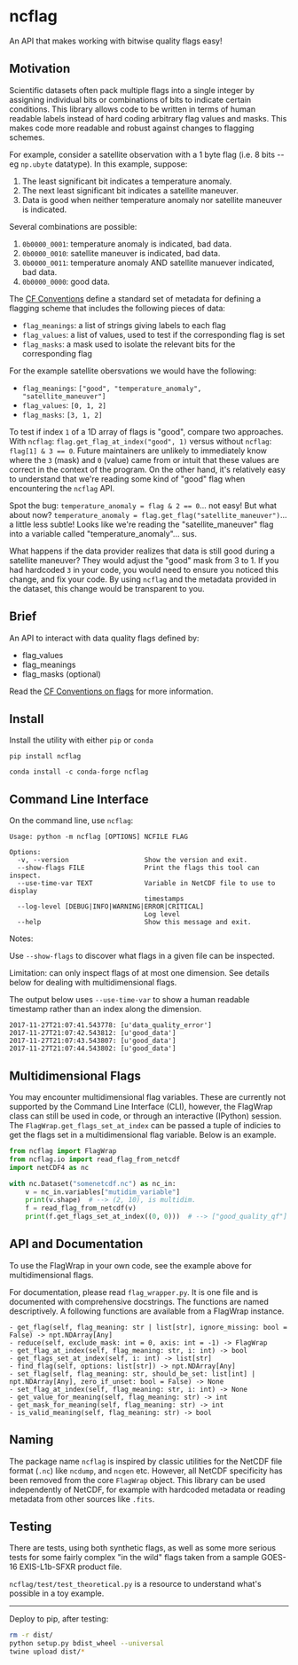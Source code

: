# ncflag

An API that makes working with bitwise quality flags easy!

## Motivation

Scientific datasets often pack multiple flags into a single integer by assigning individual bits or
combinations of bits to indicate certain conditions. This library allows code to be written in terms
of human readable labels instead of hard coding arbitrary flag values and masks. This makes code
more readable and robust against changes to flagging schemes.

For example, consider a satellite observation with a 1 byte flag (i.e. 8 bits -- eg `np.ubyte`
datatype). In this example, suppose:

1. The least significant bit indicates a temperature anomaly.
2. The next least significant bit indicates a satellite maneuver.
3. Data is good when neither temperature anomaly nor satellite maneuver is indicated.

Several combinations are possible:

1. `0b0000_0001`: temperature anomaly is indicated, bad data.
2. `0b0000_0010`: satellite maneuver is indicated, bad data.
3. `0b0000_0011`: temperature anomaly AND satellite manuever indicated, bad data.
4. `0b0000_0000`: good data.

The [CF Conventions](http://cfconventions.org/Data/cf-conventions/cf-conventions-1.7/cf-conventions.html#flags)
define a standard set of metadata for defining a flagging scheme that includes the following pieces
of data:

- `flag_meanings`: a list of strings giving labels to each flag
- `flag_values`: a list of values, used to test if the corresponding flag is set
- `flag_masks`: a mask used to isolate the relevant bits for the corresponding flag

For the example satellite obersvations we would have the following:
- `flag_meanings`: `["good", "temperature_anomaly", "satellite_maneuver"]`
- `flag_values`: `[0, 1, 2]`
- `flag_masks`: `[3, 1, 2]`

To test if index `1` of a 1D array of flags is "good", compare two approaches. With `ncflag`:
`flag.get_flag_at_index("good", 1)` versus without `ncflag`: `flag[1] & 3 == 0`. Future maintainers
are unlikely to immediately know where the `3` (mask) and `0` (value) came from or intuit that these
values are correct in the context of the program. On the other hand, it's relatively easy to
understand that we're reading some kind of "good" flag when encountering the `ncflag` API.

Spot the bug: `temperature_anomaly = flag & 2 == 0`... not easy! But what about now?
`temperature_anomaly = flag.get_flag("satellite_maneuver")`... a little less subtle! Looks like
we're reading the "satellite_maneuver" flag into a variable called "temperature_anomaly"... sus.

What happens if the data provider realizes that data is still good during a satellite maneuver? They
would adjust the "good" mask from 3 to 1. If you had hardcoded `3` in your code, you would need to
ensure you noticed this change, and fix your code. By using `ncflag` and the metadata provided in
the dataset, this change would be transparent to you.

## Brief

An API to interact with data quality flags defined by:

 - flag_values
 - flag_meanings
 - flag_masks (optional)

Read the [CF Conventions on flags](http://cfconventions.org/Data/cf-conventions/cf-conventions-1.7/cf-conventions.html#flags)
for more information.

## Install

Install the utility with either `pip` or `conda`

```
pip install ncflag
```

```
conda install -c conda-forge ncflag
```


## Command Line Interface

On the command line, use `ncflag`:

```
Usage: python -m ncflag [OPTIONS] NCFILE FLAG

Options:
  -v, --version                   Show the version and exit.
  --show-flags FILE               Print the flags this tool can inspect.
  --use-time-var TEXT             Variable in NetCDF file to use to display
                                  timestamps
  --log-level [DEBUG|INFO|WARNING|ERROR|CRITICAL]
                                  Log level
  --help                          Show this message and exit.
```

Notes:

Use `--show-flags` to discover what flags in a given file can be inspected.

Limitation: can only inspect flags of at most one dimension. See details below for dealing with multidimensional flags.


The output below uses `--use-time-var` to show a human readable timestamp rather than an index along the dimension.
```text
2017-11-27T21:07:41.543778: [u'data_quality_error']
2017-11-27T21:07:42.543812: [u'good_data']
2017-11-27T21:07:43.543807: [u'good_data']
2017-11-27T21:07:44.543802: [u'good_data']
```

## Multidimensional Flags

You may encounter multidimensional flag variables. These are currently not
supported by the Command Line Interface (CLI), however, the FlagWrap class can still be used in code, or through an
interactive (IPython) session. The `FlagWrap.get_flags_set_at_index` can be passed a tuple of indicies to get the
flags set in a multidimensional flag variable. Below is an example.

```python
from ncflag import FlagWrap
from ncflag.io import read_flag_from_netcdf
import netCDF4 as nc

with nc.Dataset("somenetcdf.nc") as nc_in:
    v = nc_in.variables["mutidim_variable"]
    print(v.shape)  # --> (2, 10), is multidim.
    f = read_flag_from_netcdf(v)
    print(f.get_flags_set_at_index((0, 0)))  # --> ["good_quality_qf"]
```

## API and Documentation

To use the FlagWrap in your own code, see the example
above for multidimensional flags.

For documentation, please read `flag_wrapper.py`. It is one file
and is documented with comprehensive docstrings. The functions are
named descriptively. A following functions are available from a FlagWrap instance.

    - get_flag(self, flag_meaning: str | list[str], ignore_missing: bool = False) -> npt.NDArray[Any]
    - reduce(self, exclude_mask: int = 0, axis: int = -1) -> FlagWrap
    - get_flag_at_index(self, flag_meaning: str, i: int) -> bool
    - get_flags_set_at_index(self, i: int) -> list[str]
    - find_flag(self, options: list[str]) -> npt.NDArray[Any]
    - set_flag(self, flag_meaning: str, should_be_set: list[int] | npt.NDArray[Any], zero_if_unset: bool = False) -> None
    - set_flag_at_index(self, flag_meaning: str, i: int) -> None
    - get_value_for_meaning(self, flag_meaning: str) -> int
    - get_mask_for_meaning(self, flag_meaning: str) -> int
    - is_valid_meaning(self, flag_meaning: str) -> bool

## Naming

The package name `ncflag` is inspired by classic utilities for the NetCDF file format (`.nc`) like `ncdump`,
and `ncgen` etc. However, all NetCDF specificity has been removed from the core
`FlagWrap` object. This library can be used independently of NetCDF, for example with hardcoded metadata
or reading metadata from other sources like `.fits`.

## Testing

There are tests, using both synthetic flags, as well as some more serious tests
for some fairly complex "in the wild" flags taken from a sample GOES-16 EXIS-L1b-SFXR product file.

`ncflag/test/test_theoretical.py` is a resource to understand what's possible in a toy example.

---------------------

Deploy to pip, after testing:

```bash
rm -r dist/
python setup.py bdist_wheel --universal
twine upload dist/*
```
